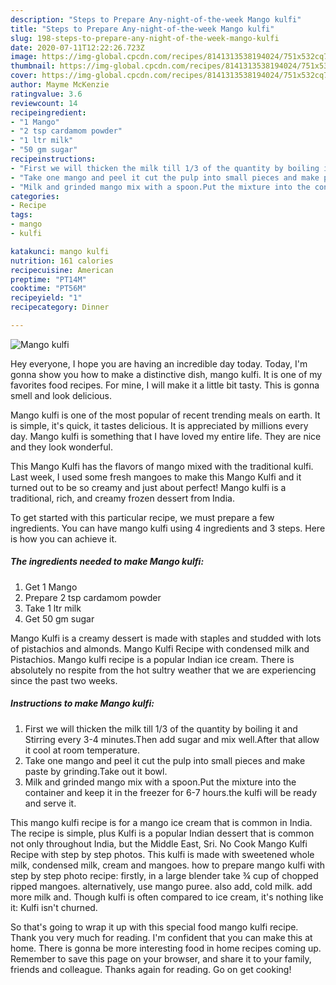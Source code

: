 ```yaml
---
description: "Steps to Prepare Any-night-of-the-week Mango kulfi"
title: "Steps to Prepare Any-night-of-the-week Mango kulfi"
slug: 198-steps-to-prepare-any-night-of-the-week-mango-kulfi
date: 2020-07-11T12:22:26.723Z
image: https://img-global.cpcdn.com/recipes/8141313538194024/751x532cq70/mango-kulfi-recipe-main-photo.jpg
thumbnail: https://img-global.cpcdn.com/recipes/8141313538194024/751x532cq70/mango-kulfi-recipe-main-photo.jpg
cover: https://img-global.cpcdn.com/recipes/8141313538194024/751x532cq70/mango-kulfi-recipe-main-photo.jpg
author: Mayme McKenzie
ratingvalue: 3.6
reviewcount: 14
recipeingredient:
- "1 Mango"
- "2 tsp cardamom powder"
- "1 ltr milk"
- "50 gm sugar"
recipeinstructions:
- "First we will thicken the milk till 1/3 of the quantity by boiling it and Stirring every 3-4 minutes.Then add sugar and mix well.After that allow it cool at room temperature."
- "Take one mango and peel it cut the pulp into small pieces and make paste by grinding.Take out it bowl."
- "Milk and grinded mango mix with a spoon.Put the mixture into the container and keep it in the freezer for 6-7 hours.the kulfi will be ready and serve it."
categories:
- Recipe
tags:
- mango
- kulfi

katakunci: mango kulfi 
nutrition: 161 calories
recipecuisine: American
preptime: "PT14M"
cooktime: "PT56M"
recipeyield: "1"
recipecategory: Dinner

---
```



![Mango kulfi](https://img-global.cpcdn.com/recipes/8141313538194024/751x532cq70/mango-kulfi-recipe-main-photo.jpg)

Hey everyone, I hope you are having an incredible day today. Today, I'm gonna show you how to make a distinctive dish, mango kulfi. It is one of my favorites food recipes. For mine, I will make it a little bit tasty. This is gonna smell and look delicious.

Mango kulfi is one of the most popular of recent trending meals on earth. It is simple, it's quick, it tastes delicious. It is appreciated by millions every day. Mango kulfi is something that I have loved my entire life. They are nice and they look wonderful.

This Mango Kulfi has the flavors of mango mixed with the traditional kulfi. Last week, I used some fresh mangoes to make this Mango Kulfi and it turned out to be so creamy and just about perfect! Mango kulfi is a traditional, rich, and creamy frozen dessert from India.


To get started with this particular recipe, we must prepare a few ingredients. You can have mango kulfi using 4 ingredients and 3 steps. Here is how you can achieve it.

<!--inarticleads1-->

##### The ingredients needed to make Mango kulfi:

1. Get 1 Mango
1. Prepare 2 tsp cardamom powder
1. Take 1 ltr milk
1. Get 50 gm sugar


Mango Kulfi is a creamy dessert is made with staples and studded with lots of pistachios and almonds. Mango Kulfi Recipe with condensed milk and Pistachios. Mango kulfi recipe is a popular Indian ice cream. There is absolutely no respite from the hot sultry weather that we are experiencing since the past two weeks. 

<!--inarticleads2-->

##### Instructions to make Mango kulfi:

1. First we will thicken the milk till 1/3 of the quantity by boiling it and Stirring every 3-4 minutes.Then add sugar and mix well.After that allow it cool at room temperature.
1. Take one mango and peel it cut the pulp into small pieces and make paste by grinding.Take out it bowl.
1. Milk and grinded mango mix with a spoon.Put the mixture into the container and keep it in the freezer for 6-7 hours.the kulfi will be ready and serve it.


This mango kulfi recipe is for a mango ice cream that is common in India. The recipe is simple, plus Kulfi is a popular Indian dessert that is common not only throughout India, but the Middle East, Sri. No Cook Mango Kulfi Recipe with step by step photos. This kulfi is made with sweetened whole milk, condensed milk, cream and mangoes. how to prepare mango kulfi with step by step photo recipe: firstly, in a large blender take ¾ cup of chopped ripped mangoes. alternatively, use mango puree. also add, cold milk. add more milk and. Though kulfi is often compared to ice cream, it&#39;s nothing like it: Kulfi isn&#39;t churned. 

So that's going to wrap it up with this special food mango kulfi recipe. Thank you very much for reading. I'm confident that you can make this at home. There is gonna be more interesting food in home recipes coming up. Remember to save this page on your browser, and share it to your family, friends and colleague. Thanks again for reading. Go on get cooking!
